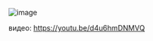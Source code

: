 ![image](https://user-images.githubusercontent.com/71376506/103789146-b9d0b280-5050-11eb-9f99-fe47ccd4ab54.png)

видео: https://youtu.be/d4u6hmDNMVQ
